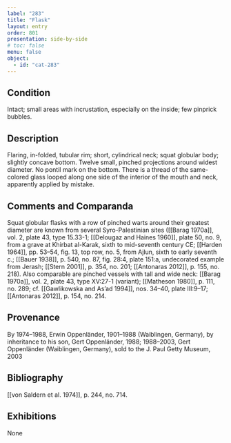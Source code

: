 ```yaml
---
label: "283"
title: "Flask"
layout: entry
order: 801
presentation: side-by-side
# toc: false
menu: false
object:
  - id: "cat-283"
---
```


## Condition

Intact; small areas with incrustation, especially on the inside; few pinprick bubbles.

## Description

Flaring, in-folded, tubular rim; short, cylindrical neck; squat globular body; slightly concave bottom. Twelve small, pinched projections around widest diameter. No pontil mark on the bottom. There is a thread of the same-colored glass looped along one side of the interior of the mouth and neck, apparently applied by mistake.

## Comments and Comparanda

Squat globular flasks with a row of pinched warts around their greatest diameter are known from several Syro-Palestinian sites ([[Barag 1970a]], vol. 2, plate 43, type 15.33-1; [[Delougaz and Haines 1960]], plate 50, no. 9, from a grave at Khirbat al-Karak, sixth to mid-seventh century CE; [[Harden 1964]], pp. 53–54, fig. 13, top row, no. 5, from Ajlun, sixth to early seventh c.; [[Bauer 1938]], p. 540, no. 87, fig. 28:4, plate 151:a, undecorated example from Jerash; [[Stern 2001]], p. 354, no. 201; [[Antonaras 2012]], p. 155, no. 218). Also comparable are pinched vessels with tall and wide neck: [[Barag 1970a]], vol. 2, plate 43, type XV:27-1 (variant); [[Matheson 1980]], p. 111, no. 289; cf. [[Gawlikowska and As’ad 1994]], nos. 34–40, plate III:9–17; [[Antonaras 2012]], p. 154, no. 214.

## Provenance

By 1974–1988, Erwin Oppenländer, 1901–1988 (Waiblingen, Germany), by inheritance to his son, Gert Oppenländer, 1988; 1988–2003, Gert Oppenländer (Waiblingen, Germany), sold to the J. Paul Getty Museum, 2003

## Bibliography

[[von Saldern et al. 1974]], p. 244, no. 714.

## Exhibitions

None